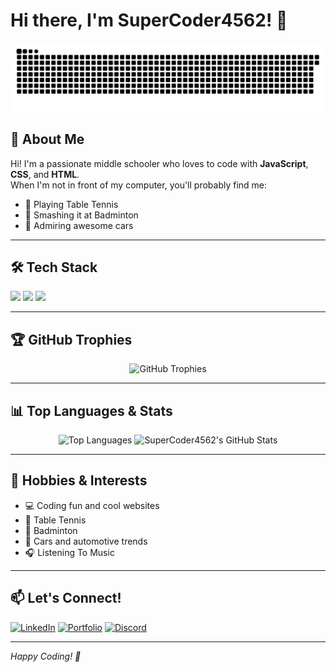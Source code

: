 # Hi there, I'm SuperCoder4562! 👋

![GitHub Snake](https://raw.githubusercontent.com/OfficialCodeVoyage/OfficialCodeVoyage/refs/heads/output/github-snake-dark.svg) 

## 🚀 About Me
Hi! I'm a passionate middle schooler who loves to code with **JavaScript**, **CSS**, and **HTML**.<br>
When I'm not in front of my computer, you'll probably find me:
- 🏓 Playing Table Tennis
- 🏸 Smashing it at Badminton
- 🚗 Admiring awesome cars

---

## 🛠️ Tech Stack

<p>
  <img src="https://img.shields.io/badge/JavaScript-F7DF1E?style=for-the-badge&logo=javascript&logoColor=black"/>
  <img src="https://img.shields.io/badge/HTML5-E34F26?style=for-the-badge&logo=html5&logoColor=white"/>
  <img src="https://img.shields.io/badge/CSS3-1572B6?style=for-the-badge&logo=css3&logoColor=white"/>
</p>

---

## 🏆 GitHub Trophies

<p align="center">
  <img src="https://github-profile-trophy.vercel.app/?username=SuperCoder4562&theme=tokyonight&margin-w=15&margin-h=15" alt="GitHub Trophies"/>
</p>

---

## 📊 Top Languages & Stats

<p align="center">
  <img src="https://github-readme-stats.vercel.app/api/top-langs/?username=SuperCoder4562&layout=compact&theme=tokyonight" alt="Top Languages" />
  <img src="https://github-readme-stats.vercel.app/api?username=SuperCoder4562&show_icons=true&theme=tokyonight" alt="SuperCoder4562's GitHub Stats" />
</p>

---

## 🌟 Hobbies & Interests

- 💻 Coding fun and cool websites
- 🏓 Table Tennis
- 🏸 Badminton
- 🚗 Cars and automotive trends
- 🎧 Listening To Music

---

## 📫 Let's Connect!

[![LinkedIn](https://img.shields.io/badge/LinkedIn-0077B5?style=for-the-badge&logo=linkedin&logoColor=white)](https://www.linkedin.com/)
[![Portfolio](https://img.shields.io/badge/Portfolio-000?style=for-the-badge&logo=vercel&logoColor=white)](#)
[![Discord](https://img.shields.io/badge/Discord-5865F2?style=for-the-badge&logo=discord&logoColor=white)](https://discord.com/users/1187183381398695947)
<br>

---

*Happy Coding! 🚀*
